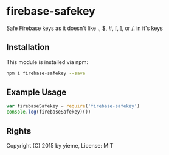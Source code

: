 # firebase-safekey

Safe Firebase keys as it doesn't like ., $, #, [, ], or /. in it's keys

<!-- [![build status](https://secure.travis-ci.org/yieme/firebase-safekey.png)](http://travis-ci.org/yieme/firebase-safekey) -->

## Installation

This module is installed via npm:

```sh
npm i firebase-safekey --save
```

## Example Usage

```js
var firebaseSafekey = require('firebase-safekey')
console.log(firebaseSafekey)())
```

## Rights

Copyright (C) 2015 by yieme, License: MIT
